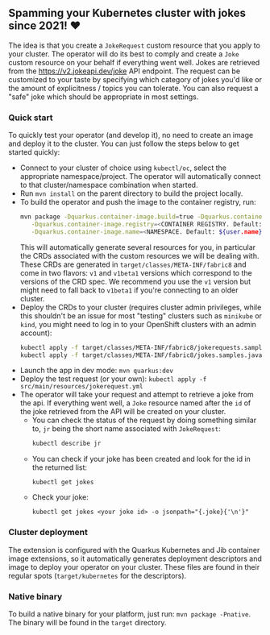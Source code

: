 ## Spamming your Kubernetes cluster with jokes since 2021! :heart:

The idea is that you create a `JokeRequest` custom resource that you apply to your cluster. The
operator will do its best to comply and create a `Joke` custom resource on your behalf if everything
went well. Jokes are retrieved from the https://v2.jokeapi.dev/joke API endpoint. The request can be
customized to your taste by specifying which category of jokes you'd like or the amount of
explicitness / topics you can tolerate. You can also request a "safe" joke which should be
appropriate in most settings.

### Quick start

To quickly test your operator (and develop it), no need to create an image and deploy it to the
cluster. You can just follow the steps below to get started quickly:

- Connect to your cluster of choice using `kubectl/oc`, select the appropriate namespace/project.
  The operator will automatically connect to that cluster/namespace combination when started.
- Run `mvn install` on the parent directory to build the project locally.
- To build the operator and push the image to the container registry, run:
  ```sh
  mvn package -Dquarkus.container-image.build=true -Dquarkus.container-image.push=true \
     -Dquarkus.container-image.registry=<CONTAINER REGISTRY. Default: docker.io> \
     -Dquarkus.container-image.name=<NAMESPACE. Default: ${user.name}>
  ```
  This will automatically generate several resources for you, in particular the CRDs associated with the custom 
  resources we will be dealing with. These CRDs are generated in `target/classes/META-INF/fabric8` and come in two flavors: `v1`
  and `v1beta1` versions which correspond to the versions of the CRD spec. We recommend you use
  the `v1` version but might need to fall back to `v1beta1` if you're connecting to an older
  cluster.
- Deploy the CRDs to your cluster (requires cluster admin privileges, while this shouldn't be an
  issue for most "testing" clusters such as `minikube` or `kind`, you might need to log in to your
  OpenShift clusters with an admin account):
  ```sh
  kubectl apply -f target/classes/META-INF/fabric8/jokerequests.samples.javaoperatorsdk.io-v1.yml
  kubectl apply -f target/classes/META-INF/fabric8/jokes.samples.javaoperatorsdk.io-v1.yml
  ```           
- Launch the app in dev mode: `mvn quarkus:dev`
- Deploy the test request (or your own): `kubectl apply -f src/main/resources/jokerequest.yml`
- The operator will take your request and attempt to retrieve a joke from the api. If everything
  went well, a `Joke` resource named after the `id` of the joke retrieved from the API will be
  created on your cluster.
    - You can check the status of the request by doing something similar to, `jr` being the short
      name associated with `JokeRequest`:
      ````sh
      kubectl describe jr
      ````
    - You can check if your joke has been created and look for the id in the returned list:
      ```shell
      kubectl get jokes
      ```
    - Check your joke:
      ```shell
      kubectl get jokes <your joke id> -o jsonpath="{.joke}{'\n'}" 
      ```

### Cluster deployment

The extension is configured with the Quarkus Kubernetes and Jib container image extensions, so it
automatically generates deployment descriptors and image to deploy your operator on your cluster.
These files are found in their regular spots (`target/kubernetes` for the descriptors).

### Native binary

To build a native binary for your platform, just run: `mvn package -Pnative`. The binary will be
found in the `target` directory.
